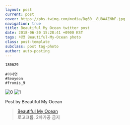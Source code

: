 ```yaml
---
layout: post
current: post
cover: https://pbs.twimg.com/media/Dg60__8U8AAZNbF.jpg
navigation: true
title: Beautiful My Ocean twitter post
date: 2018-06-30 15:28:41 +0900 KST
tags: 서연 Beautiful-My-Ocean photo
class: post-template
subclass: post tag-photo
author: auto-posting
---
```


```  
180629   
  
#이서연  
#Seoyeon  
#fromis_9  

```

![0](https://pbs.twimg.com/media/Dg6097qVMAImSXl.jpg)
![1](https://pbs.twimg.com/media/Dg60__8U8AAZNbF.jpg)


Post by Beautiful My Ocean

> [Beautiful My Ocean](https://twitter.com/BMO_fromis)  
  로고크롭, 2차가공 금지